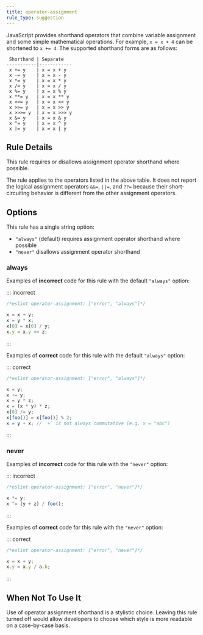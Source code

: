 ```yaml
---
title: operator-assignment
rule_type: suggestion
---
```




JavaScript provides shorthand operators that combine variable assignment and some simple mathematical operations. For example, `x = x + 4` can be shortened to `x += 4`. The supported shorthand forms are as follows:

```text
 Shorthand | Separate
-----------|------------
 x += y    | x = x + y
 x -= y    | x = x - y
 x *= y    | x = x * y
 x /= y    | x = x / y
 x %= y    | x = x % y
 x **= y   | x = x ** y
 x <<= y   | x = x << y
 x >>= y   | x = x >> y
 x >>>= y  | x = x >>> y
 x &= y    | x = x & y
 x ^= y    | x = x ^ y
 x |= y    | x = x | y
```

## Rule Details

This rule requires or disallows assignment operator shorthand where possible.

The rule applies to the operators listed in the above table. It does not report the logical assignment operators `&&=`, `||=`, and `??=` because their short-circuiting behavior is different from the other assignment operators.

## Options

This rule has a single string option:

* `"always"` (default)  requires assignment operator shorthand where possible
* `"never"` disallows assignment operator shorthand

### always

Examples of **incorrect** code for this rule with the default `"always"` option:

::: incorrect

```js
/*eslint operator-assignment: ["error", "always"]*/

x = x + y;
x = y * x;
x[0] = x[0] / y;
x.y = x.y << z;
```

:::

Examples of **correct** code for this rule with the default `"always"` option:

::: correct

```js
/*eslint operator-assignment: ["error", "always"]*/

x = y;
x += y;
x = y * z;
x = (x * y) * z;
x[0] /= y;
x[foo()] = x[foo()] % 2;
x = y + x; // `+` is not always commutative (e.g. x = "abc")
```

:::

### never

Examples of **incorrect** code for this rule with the `"never"` option:

::: incorrect

```js
/*eslint operator-assignment: ["error", "never"]*/

x *= y;
x ^= (y + z) / foo();
```

:::

Examples of **correct** code for this rule with the `"never"` option:

::: correct

```js
/*eslint operator-assignment: ["error", "never"]*/

x = x + y;
x.y = x.y / a.b;
```

:::

## When Not To Use It

Use of operator assignment shorthand is a stylistic choice. Leaving this rule turned off would allow developers to choose which style is more readable on a case-by-case basis.
